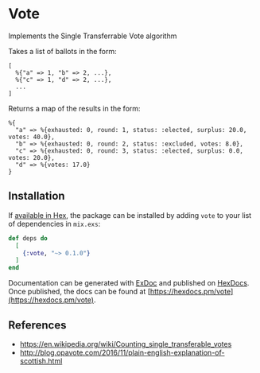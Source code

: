 # Vote

Implements the Single Transferrable Vote algorithm

Takes a list of ballots in the form:
```
[
  %{"a" => 1, "b" => 2, ...},
  %{"c" => 1, "d" => 2, ...},
  ...
]
```

Returns a map of the results in the form:
```
%{
  "a" => %{exhausted: 0, round: 1, status: :elected, surplus: 20.0, votes: 40.0},
  "b" => %{exhausted: 0, round: 2, status: :excluded, votes: 8.0},
  "c" => %{exhausted: 0, round: 3, status: :elected, surplus: 0.0, votes: 20.0},
  "d" => %{votes: 17.0}
}
```

## Installation

If [available in Hex](https://hex.pm/docs/publish), the package can be installed
by adding `vote` to your list of dependencies in `mix.exs`:

```elixir
def deps do
  [
    {:vote, "~> 0.1.0"}
  ]
end
```

Documentation can be generated with [ExDoc](https://github.com/elixir-lang/ex_doc)
and published on [HexDocs](https://hexdocs.pm). Once published, the docs can
be found at [https://hexdocs.pm/vote](https://hexdocs.pm/vote).

## References
* https://en.wikipedia.org/wiki/Counting_single_transferable_votes
* http://blog.opavote.com/2016/11/plain-english-explanation-of-scottish.html
